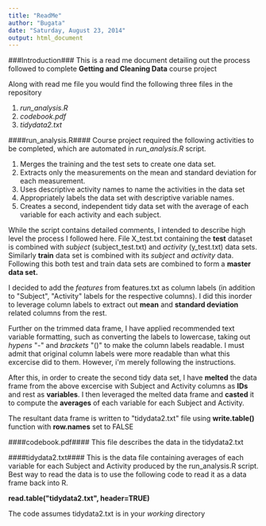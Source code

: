 ```yaml
---
title: "ReadMe"
author: "Bugata"
date: "Saturday, August 23, 2014"
output: html_document
---
```


###Introduction###
This is a read me document detailing out the process followed to complete **Getting and Cleaning Data** course project

Along with read me file you would find the following three files in the repository  
1. *run_analysis.R*    
2. *codebook.pdf*  
3. *tidydata2.txt*     

####run_analysis.R####
Course project required the following activities to be completed, which are automated in *run_analysis.R* script.   
1. Merges the training and the test sets to create one data set.  
2. Extracts only the measurements on the mean and standard deviation for each measurement.   
3. Uses descriptive activity names to name the activities in the data set  
4. Appropriately labels the data set with descriptive variable names.   
5. Creates a second, independent tidy data set with the average of each variable for each activity and each subject.   


While the script contains detailed comments, I intended to describe high level the process I followed here.
File X_test.txt containing the **test** dataset is combined with *subject* (subject_test.txt) and *activity* (y_test.txt) data sets. Similarly **train** data set is combined with its *subject* and *activity* data. Following this both test and train data sets are combined to form a **master data set.**

I decided to add the *features* from features.txt as column labels (in addition to "Subject", "Activity" labels for the respective columns). I did this inorder to leverage column labels to extract out **mean** and **standard deviation** related columns from the rest.   

Further on the trimmed data frame, I have applied recommended text variable formatting, such as converting the labels to lowercase, taking out *hypens* "-" and *brackets* "()" to make the column labels readable. I must admit that original column labels were more readable than what this excercise did to them. However, i'm merely following the instructions.

After this, in order to create the second tidy data set, I have **melted** the data frame from the above excercise with Subject and Activity columns as **IDs** and rest as **variables**. I then leveraged the melted data frame and **casted** it to compute the **averages** of each variable for each Subject and Activity.

The resultant data frame is written to "tidydata2.txt" file using **write.table()** function with **row.names** set to FALSE


####codebook.pdf####
This file describes the data in the tidydata2.txt



####tidydata2.txt####
This is the data file containing averages of each variable for each Subject and Activity produced by the run_analysis.R script.   
Best way to read the data is to use the following code to read it as a data frame back into R.

**read.table("tidydata2.txt", header=TRUE)**

The code assumes tidydata2.txt is in your *working* directory

